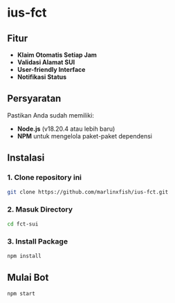# ius-fct

## Fitur

- **Klaim Otomatis Setiap Jam**
- **Validasi Alamat SUI**
- **User-friendly Interface**
- **Notifikasi Status**

## Persyaratan

Pastikan Anda sudah memiliki:

- **Node.js** (v18.20.4 atau lebih baru)
- **NPM** untuk mengelola paket-paket dependensi

## Instalasi

### 1. Clone repository ini

```bash
git clone https://github.com/marlinxfish/ius-fct.git
```

### 2. Masuk Directory
```bash
cd fct-sui
```

### 3. Install Package

```bash
npm install
```

## Mulai Bot
```bash
npm start
```
